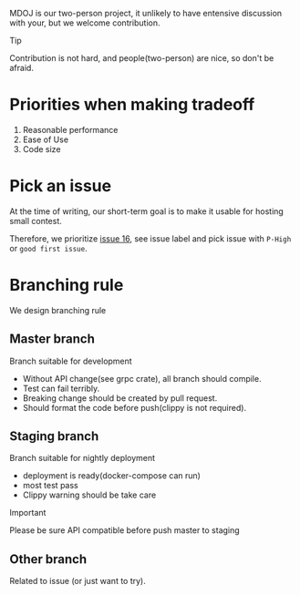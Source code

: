 MDOJ is our two-person project, it unlikely to have entensive discussion with your,
but we welcome contribution.

> [!TIP]
> Contribution is not hard, and people(two-person) are nice, so don't be afraid.

# Priorities when making tradeoff

1. Reasonable performance
2. Ease of Use
3. Code size

# Pick an issue

At the time of writing, our short-term goal is to make it usable for hosting small contest.

Therefore, we prioritize [issue 16](https://github.com/mdcpp/mdoj/issues/16),
see issue label and pick issue with `P-High` or `good first issue`.

# Branching rule

We design branching rule

## Master branch

Branch suitable for development

- Without API change(see grpc crate), all branch should compile.
- Test can fail terribly.
- Breaking change should be created by pull request.
- Should format the code before push(clippy is not required).

## Staging branch

Branch suitable for nightly deployment

- deployment is ready(docker-compose can run)
- most test pass
- Clippy warning should be take care

> [!IMPORTANT]
> Please be sure API compatible before push master to staging

## Other branch

Related to issue (or just want to try).
